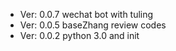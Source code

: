 * Ver: 0.0.7 wechat bot with tuling
* Ver: 0.0.5 baseZhang review codes
* Ver: 0.0.2 python 3.0 and init 
